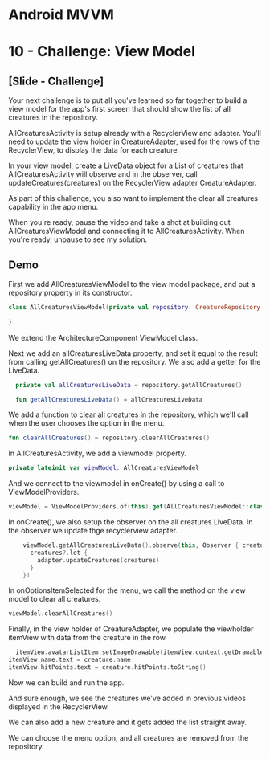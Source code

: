 # Android MVVM
# 10 - Challenge: View Model

## [Slide - Challenge]

Your next challenge is to put all you've learned so far together to build a view model for the app's first screen that should show the list of all creatures in the repository.

AllCreaturesActivity is setup already with a RecyclerView and adapter. You'll need to update the view holder in CreatureAdapter, used for the rows of the RecyclerView, to display the data for each creature.

In your view model, create a LiveData object for a List of creatures that AllCreaturesActivity will observe and in the observer, call updateCreatures(creatures) on the RecyclerView adapter CreatureAdapter.

As part of this challenge, you also want to implement the clear all creatures capability in the app menu.

When you're ready, pause the video and take a shot at building out AllCreaturesViewModel and connecting it to AllCreaturesActivity. When you're ready, unpause to see my solution.

## Demo

First we add AllCreaturesViewModel to the view model package, and put a repository property in its constructor.


```kotlin
class AllCreaturesViewModel(private val repository: CreatureRepository = RoomRepository()) : ViewModel() {
  
}
```

We extend the ArchitectureComponent ViewModel class.

Next we add an allCreaturesLiveData property, and set it equal to the result from calling getAllCreatures() on the repository. We also add a getter for the LiveData.

```kotlin
  private val allCreaturesLiveData = repository.getAllCreatures()

  fun getAllCreaturesLiveData() = allCreaturesLiveData
```

We add a function to clear all creatures in the repository, which we'll call when the user chooses the option in the menu.

```kotlin
fun clearAllCreatures() = repository.clearAllCreatures()
```

In AllCreaturesActivity, we add a viewmodel property.

```kotlin
private lateinit var viewModel: AllCreaturesViewModel
```

And we connect to the viewmodel in onCreate() by using a call to ViewModelProviders.

```kotlin
viewModel = ViewModelProviders.of(this).get(AllCreaturesViewModel::class.java)
```

In onCreate(), we also setup the observer on the all creatures LiveData. In the observer we update thge recyclerview adapter.

```kotlin
    viewModel.getAllCreaturesLiveData().observe(this, Observer { creatures ->
      creatures?.let {
        adapter.updateCreatures(creatures)
      }
    })
```

In onOptionsItemSelected for the menu, we call the method on the view model to clear all creatures.

```kotlin
viewModel.clearAllCreatures()
```

Finally, in the view holder of CreatureAdapter, we populate the viewholder itemView with data from the creature in the row.

```kotlin
  itemView.avatarListItem.setImageDrawable(itemView.context.getDrawable(creature.drawable))
itemView.name.text = creature.name
itemView.hitPoints.text = creature.hitPoints.toString()
```

Now we can build and run the app.

And sure enough, we see the creatures we've added in previous videos displayed in the RecyclerView.

We can also add a new creature and it gets added the list straight away.

We can choose the menu option, and all creatures are removed from the repository.


